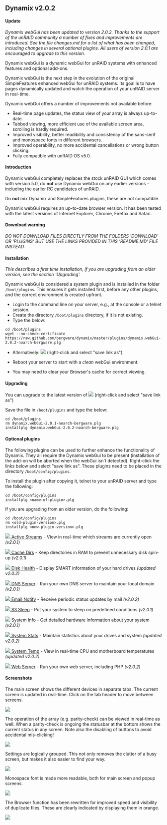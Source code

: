 ## Dynamix v2.0.2

#### Update

*Dynamix webGui has been updated to version 2.0.2. Thanks to the support of the unRAID community a number of fixes and improvements are introduced. See the file changes.md for a list of what has been changed, including changes in several optional plugins. All users of version 2.0.1 are encouraged to upgrade to this version.*


Dynamix webGui is a dynamic webGui for unRAID systems with enhanced features and optional add-ons.

Dynamix webGui is the next step in the evolution of the original SimpleFeatures enhanced webGui for unRAID systems.
Its goal is to have pages dynamically updated and watch the operation of your unRAID server in real-time.

Dynamix webGui offers a number of improvements not available before:

- Real-time page updates, the status view of your array is always up-to-date.
- Tabbed viewing, more efficient use of the available screen area, scrolling is hardly required.
- Improved visibility, better readibility and consistency of the sans-serif and monospace fonts in different browsers.
- Improved operability, no more accidental cancellations or wrong button clicking.
- Fully compatible with unRAID OS v5.0.

#### Introduction

Dynamix webGui completely replaces the stock unRAID GUI which comes with version 5.0, do **not** use Dynamix webGui on any earlier versions - including the earlier RC candidates of unRAID.

Do **not** mix Dynamix and SimpleFeatures plugins, these are not compatible.

Dynamix webGui requires an up-to-date browser version. It has been tested with the latest versions of Internet Explorer, Chrome, Firefox and Safari.

#### Download warning

*DO NOT DOWNLOAD FILES DIRECTLY FROM THE FOLDERS 'DOWNLOAD' OR 'PLUGINS' BUT USE THE LINKS PROVIDED IN THIS 'README.MD' FILE INSTEAD.*

#### Installation

*This describes a first time installation, if you are upgrading from an older version, see the section 'Upgrading'.*

Dynamix webGui is considered a system plugin and is installed in the folder `/boot/plugins`.
This ensures it gets installed first, before any other plugins, and the correct environment is created upfront.

- Login to the command line on your server, e.g., at the console or a telnet session.
- Create the directory `/boot/plugins` directory, if it is not existing.
- Type the below:

```
cd /boot/plugins
wget --no-check-certificate https://raw.github.com/bergware/dynamix/master/plugins/dynamix.webGui-2.0.2-noarch-bergware.plg
```

- Alternatively: [![](/download/dynamix.webGui.png)](https://raw.github.com/bergware/dynamix/master/plugins/dynamix.webGui-2.0.2-noarch-bergware.plg) (right-click and select "save link as")

- Reboot your server to start with a *clean* webGui environment.
- You may need to clear your Browser's cache for correct viewing.

#### Upgrading

You can upgrade to the latest version of [![](/download/dynamix.webGui.png)](https://raw.github.com/bergware/dynamix/master/plugins/dynamix.webGui-2.0.2-noarch-bergware.plg) (right-click and select "save link as")

Save the file in `/boot/plugins` and type the below:

```
cd /boot/plugins
rm dynamix.webGui-2.0.1-noarch-bergware.plg
installplg dynamix.webGui-2.0.2-noarch-bergware.plg
```

#### Optional plugins

The following plugins can be used to further enhance the functionality of Dynamix. They all require the Dynamix webGui to be present (installation of the add-on will be aborted when the webGui isn't detected). Right-click the links below and select "save link as". These plugins need to be placed in the directory `/boot/config/plugins`.

To install the plugin after copying it, telnet to your unRAID server and type the following:
```
cd /boot/config/plugins
installplg <name-of-plugin>.plg
```

If you are upgrading from an older version, do the following:
```
cd /boot/config/plugins
rm <old-plugin-version>.plg
installplg <new-plugin-version>.plg
```

[![](/download/dynamix.active.streams.png) Active Streams](https://raw.github.com/bergware/dynamix/master/plugins/dynamix.active.streams-2.0.1-noarch-bergware.plg) - View in real-time which streams are currently open *(v2.0.1)*

[![](/download/dynamix.cache.dirs.png) Cache Dirs](https://raw.github.com/bergware/dynamix/master/plugins/dynamix.cache.dirs-2.0.1-noarch-bergware.plg) - Keep directories in RAM to prevent unnecessary disk spin-up *(v2.0.1)*

[![](/download/dynamix.disk.health.png) Disk Health](https://raw.github.com/bergware/dynamix/master/plugins/dynamix.disk.health-2.0.2-noarch-bergware.plg) - Display SMART information of your hard drives *(updated v2.0.2)*

[![](/download/dynamix.dns.server.png) DNS Server](https://raw.github.com/bergware/dynamix/master/plugins/dynamix.dns.server-2.0.1-noarch-bergware.plg) - Run your own DNS server to maintain your local domain *(v2.0.1)*

[![](/download/dynamix.email.notify.png) Email Notify](https://raw.github.com/bergware/dynamix/master/plugins/dynamix.email.notify-2.0.2-noarch-bergware.plg) - Receive periodic status updates by mail *(v2.0.2)*

[![](/download/dynamix.s3.sleep.png) S3 Sleep](https://raw.github.com/bergware/dynamix/master/plugins/dynamix.s3.sleep-2.0.1-noarch-bergware.plg) - Put your system to sleep on predefined conditions *(v2.0.1)*

[![](/download/dynamix.system.info.png) System Info](https://raw.github.com/bergware/dynamix/master/plugins/dynamix.system.info-2.0.1-noarch-bergware.plg) - Get detailed hardware information about your system *(v2.0.1)*

[![](/download/dynamix.system.stats.png) System Stats](https://raw.github.com/bergware/dynamix/master/plugins/dynamix.system.stats-2.0.2-noarch-bergware.plg) - Maintain statistics about your drives and system *(updated v2.0.2)*

[![](/download/dynamix.system.temp.png) System Temp](https://raw.github.com/bergware/dynamix/master/plugins/dynamix.system.temp-2.0.2-noarch-bergware.plg) - View in real-time CPU and motherboard temperatures *(updated v2.0.2)*

[![](/download/dynamix.web.server.png) Web Server](https://raw.github.com/bergware/dynamix/master/plugins/dynamix.web.server-2.0.2-noarch-bergware.plg) - Run your own web server, including PHP *(v2.0.2)*


#### Screenshots

The main screen shows the different devices in separate tabs. The current screen is updated in real-time. Click on the tab header to move between screens.

![](/screenshots/main-array.png)

The operation of the array (e.g. parity-check) can be viewed in real-time as well. When a parity-check is ongoing the statusbar at the bottom shows the current status in any screen. Note also the disabling of buttons to avoid accidental mis-clicking!

![](/screenshots/main-paritycheck.png)

Settings are logically grouped. This not only removes the clutter of a busy screen, but makes it also easier to find your way.

![](/screenshots/settings.png)

Monospace font is made more readable, both for main screen and popup screens.

![](/screenshots/system-log.png)

The Browser function has been rewritten for improved speed and visibility of duplicate files. These are clearly indicated by displaying them in orange.

![](/screenshots/duplicates.png)
